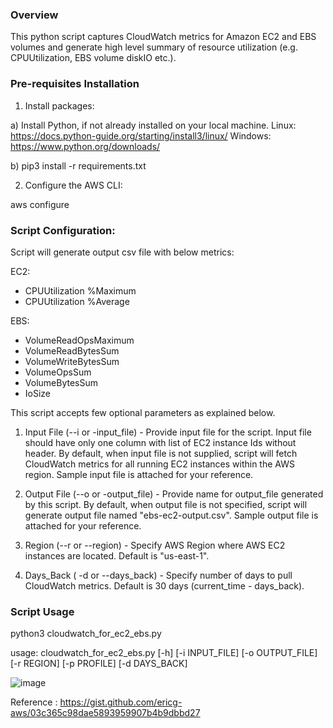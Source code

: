 ### Overview

This python script captures CloudWatch metrics for Amazon EC2 and EBS volumes and generate high level summary of resource utilization (e.g. CPUUtilization, EBS volume diskIO etc.).

### Pre-requisites Installation

1. Install packages:

  a) Install Python, if not already installed on your local machine.
      Linux: https://docs.python-guide.org/starting/install3/linux/
      Windows: https://www.python.org/downloads/

  b) pip3 install -r requirements.txt

2. Configure the AWS CLI:

aws configure

### Script Configuration:

Script will generate output csv file with below metrics:

EC2:
- CPUUtilization %Maximum
- CPUUtilization %Average

EBS:
- VolumeReadOpsMaximum
- VolumeReadBytesSum
- VolumeWriteBytesSum
- VolumeOpsSum
- VolumeBytesSum
- IoSize

This script accepts few optional parameters as explained below.


1. Input File (--i or -input_file) - Provide input file for the script. Input file should have only one column with list of EC2 instance Ids without header. By default, when input file is not supplied, script will fetch CloudWatch metrics for all running EC2 instances within the AWS region. Sample input file is attached for your reference.

2. Output File (--o or -output_file) - Provide name for output_file generated by this script. By default, when output file is not specified, script will generate output file named "ebs-ec2-output.csv". Sample output file is attached for your reference.

3. Region (--r or --region) - Specify AWS Region where AWS EC2 instances are located. Default is "us-east-1".

4. Days_Back ( -d or --days_back) - Specify number of days to pull CloudWatch metrics. Default is 30 days (current_time - days_back).


### Script Usage

python3 cloudwatch_for_ec2_ebs.py

usage: cloudwatch_for_ec2_ebs.py [-h] [-i INPUT_FILE] [-o OUTPUT_FILE]
                                 [-r REGION] [-p PROFILE] [-d DAYS_BACK]

![image](https://user-images.githubusercontent.com/82545117/190685860-56be9724-3f90-4d65-ac80-da738a3a1323.png)


Reference : https://gist.github.com/ericg-aws/03c365c98dae5893959907b4b9dbbd27
